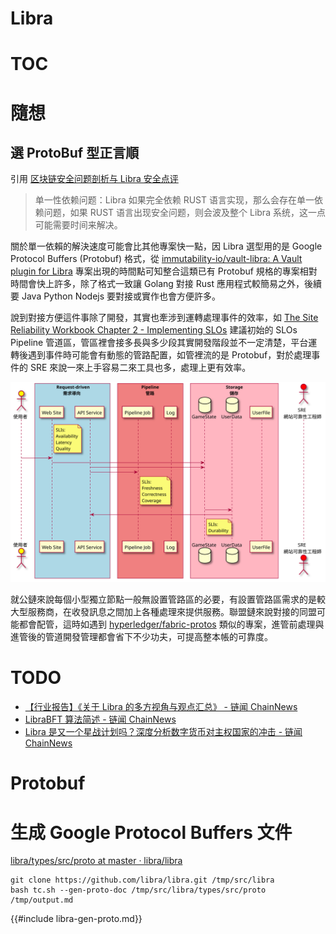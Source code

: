 # Libra

# TOC
<!-- toc -->

# 隨想

## 選 ProtoBuf 型正言順

引用 [区块链安全问题剖析与 Libra 安全点评](https://learnblockchain.cn/2019/08/08/libra-secrity/)

> 单一性依赖问题：Libra 如果完全依赖 RUST 语言实现，那么会存在单一依赖问题，如果 RUST 语言出现安全问题，则会波及整个 Libra 系统，这一点可能需要时间来解决。

關於單一依賴的解決速度可能會比其他專案快一點，因 Libra 選型用的是 Google Protocol Buffers (Protobuf) 格式，從 [immutability-io/vault-libra: A Vault plugin for Libra](https://github.com/immutability-io/vault-libra) 專案出現的時間點可知整合這類已有 Protobuf 規格的專案相對時間會快上許多，除了格式一致讓 Golang 對接 Rust 應用程式較簡易之外，後續要 Java Python Nodejs 要對接或實作也會方便許多。

說到對接方便這件事除了開發，其實也牽涉到運轉處理事件的效率，如 [The Site Reliability Workbook Chapter 2 - Implementing SLOs](https://landing.google.com/sre/workbook/chapters/implementing-slos/) 建議初始的 SLOs Pipeline 管道區，管區裡會接多長與多少段其實開發階段並不一定清楚，平台運轉後遇到事件時可能會有動態的管路配置，如管裡流的是 Protobuf，對於處理事件的 SRE 來說一來上手容易二來工具也多，處理上更有效率。

![tpl-sre-slos-v1.svg](../puml/tpl-sre-slos-v1.svg)

就公鏈來說每個小型獨立節點一般無設置管路區的必要，有設置管路區需求的是較大型服務商，在收發訊息之間加上各種處理來提供服務。聯盟鏈來說對接的同盟可能都會配管，這時如遇到 [hyperledger/fabric-protos](https://github.com/hyperledger/fabric-protos) 類似的專案，進管前處理與進管後的管道開發管理都會省下不少功夫，可提高整本帳的可靠度。

# TODO

- [【行业报告】《关于 Libra 的多方视角与观点汇总》 - 链闻 ChainNews](https://www.chainnews.com/articles/876847007982.htm)
- [LibraBFT 算法简述 - 链闻 ChainNews](https://www.chainnews.com/articles/900065488880.htm)
- [Libra 是又一个星战计划吗？深度分析数字货币对主权国家的冲击 - 链闻 ChainNews](https://www.chainnews.com/articles/026526704886.htm)

# Protobuf

# 生成 Google Protocol Buffers 文件

[libra/types/src/proto at master · libra/libra](https://github.com/libra/libra/tree/master/types/src/proto)

```shell
git clone https://github.com/libra/libra.git /tmp/src/libra
bash tc.sh --gen-proto-doc /tmp/src/libra/types/src/proto /tmp/output.md
```

{{#include libra-gen-proto.md}}